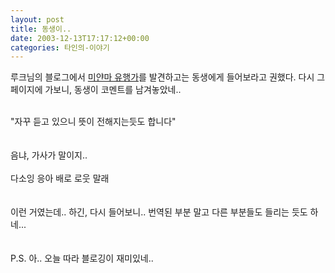 ```yaml
---
layout: post
title: 동생이..
date: 2003-12-13T17:17:12+00:00
categories: 타인의-이야기
---
```

루크님의 블로그에서 <a href=http://cyana.cafe24.com/rtbc/archives/000193.html targer=bb>미얀마 유행가</a>를 발견하고는 동생에게 들어보라고 권했다. 다시 그 페이지에 가보니, 동생이 코멘트를 남겨놓았네..<br /><br /><div class=box>"자꾸 듣고 있으니 뜻이 전해지는듯도 합니다"</div><br /><br />음냐, 가사가 말이지..<br /><br /><div class=box>다소잉 응아 배로 로웃 말래</div><br /><br />이런 거였는데.. 하긴, 다시 들어보니.. 번역된 부분 말고 다른 부분들도 들리는 듯도 하네...<br /><br /><br />P.S. 아.. 오늘 따라 블로깅이 재미있네..
